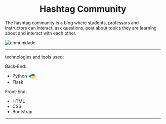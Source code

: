 <h1 align="center">Hashtag Community</h1>

<p>The hashtag community is a blog where students, professors and instructors can interact, ask questions, post about topics they are learning about and interact with each other.</p>

![comunidade](https://github.com/CassianoOliveira23/Hashtag-community/assets/130614345/21dfe830-84f9-484c-872b-6dad8d3aabb4)

---

technologies and tools used:

Back-End:
  - Python <img align="center" height="20" width="30" alt="js-icon"  src="https://raw.githubusercontent.com/devicons/devicon/master/icons/python/python-original.svg">
  - Flask

Front-End:
  - HTML
  - CSS
  - Bootstrap


---
